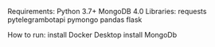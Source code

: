 Requirements:
Python 3.7+
MongoDB 4.0
Libraries:
requests
pytelegrambotapi
pymongo
pandas
flask


How to run:
install Docker Desktop
install MongoDb
